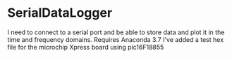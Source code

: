 # SerialDataLogger
I need to connect to a serial port and be able to store data and plot it in the time and frequency domains.
Requires Anaconda 3.7
I've added a test hex file for the microchip Xpress board using pic16F18855
